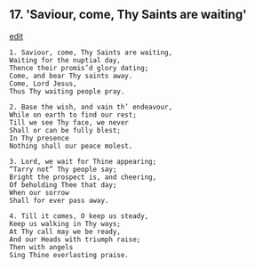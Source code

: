 
## 17.  'Saviour, come, Thy Saints are waiting'
[edit](https://docs.google.com/document/d/12mTwpznJHpMxi8ZFL6iKWZ30iiHTyLoH/edit?mode=html)



    1. Saviour, come, Thy Saints are waiting, 
    Waiting for the nuptial day,
    Thence their promis’d glory dating; 
    Come, and bear Thy saints away.
    Come, Lord Jesus,
    Thus Thy waiting people pray.

    2. Base the wish, and vain th’ endeavour, 
    While on earth to find our rest;
    Till we see Thy face, we never 
    Shall or can be fully blest;
    In Thy presence 
    Nothing shall our peace molest.

    3. Lord, we wait for Thine appearing; 
    “Tarry not” Thy people say;
    Bright the prospect is, and cheering,
    Of beholding Thee that day;
    When our sorrow 
    Shall for ever pass away.

    4. Till it comes, O keep us steady,
    Keep us walking in Thy ways;
    At Thy call may we be ready,
    And our Heads with triumph raise;
    Then with angels 
    Sing Thine everlasting praise.
